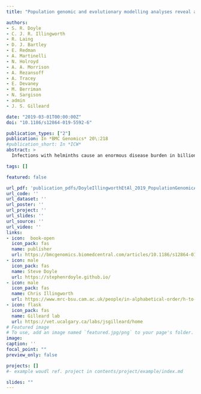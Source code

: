 ```yaml
---
title: "Population genomic and evolutionary modelling analyses reveal a single major QTL for ivermectin drug resistance in the pathogenic nematode, Haemonchus contortus"

authors:
- S. R. Doyle
- C. J. R. Illingworth
- R. Laing
- D. J. Bartley
- E. Redman
- A. Martinelli
- N. Holroyd
- A. A. Morrison
- A. Rezansoff
- A. Tracey
- E. Devaney
- M. Berriman
- N. Sargison
- admin
- J. S. Gilleard

date: "2019-03-01T00:00:00Z"
doi: "10.1186/s12864-019-5592-6"

publication_types: ["2"]
publication: In *BMC Genomics* 20\:218
#publication_short: In *ICW*
abstract: >
  Infections with helminths cause an enormous disease burden in billions of animals and plants worldwide. Large scale use of anthelmintics has driven the evolution of resistance in a number of species that infect livestock and companion animals, and there are growing concerns regarding the reduced efficacy in some human-infective helminths. Understanding the mechanisms by which resistance evolves is the focus of increasing interest; robust genetic analysis of helminths is challenging, and although many candidate genes have been proposed, the genetic basis of resistance remains poorly resolved. Here, we present a genome-wide analysis of two genetic crosses between ivermectin resistant and sensitive isolates of the parasitic nematode Haemonchus contortus, an economically important gastrointestinal parasite of small ruminants and a model for anthelmintic research. Whole genome sequencing of parental populations, and key stages throughout the crosses, identified extensive genomic diversity that differentiates populations, but after backcrossing and selection, a single genomic quantitative trait locus (QTL) localised on chromosome V was revealed to be associated with ivermectin resistance. This QTL was common between the two geographically and genetically divergent resistant populations and did not include any leading candidate genes, suggestive of a previously uncharacterised mechanism and/or driver of resistance. Despite limited resolution due to low recombination in this region, population genetic analyses and novel evolutionary models supported strong selection at this QTL, driven by at least partial dominance of the resistant allele, and that large resistance-associated haplotype blocks were enriched in response to selection. We have described the genetic architecture and mode of ivermectin selection, revealing a major genomic locus associated with ivermectin resistance, the most conclusive evidence to date in any parasitic nematode. This study highlights a novel genome-wide approach to the analysis of a genetic cross in non-model organisms with extreme genetic diversity, and the importance of a high-quality reference genome in interpreting the signals of selection so identified.

tags: []

featured: false

url_pdf: 'publication_pdfs/DoyleIllingworthEtAl_2019_PopulationGenomicAndEvolutionaryModellingRevealASingleMajorQTLForIvermectinDrugResistanceInThePathogenicNematodeHaemonchusContortus_BMCGenomics.pdf'
url_code: ''
url_dataset: ''
url_poster: ''
url_project: ''
url_slides: ''
url_source: ''
url_video: ''
links:
- icon:  book-open
  icon_pack: fas
  name: publisher
  url: https://bmcgenomics.biomedcentral.com/articles/10.1186/s12864-019-5592-6
- icon: male
  icon_pack: fas
  name: Steve Doyle
  url: https://stephenrdoyle.github.io/
- icon: male
  icon_pack: fas
  name: Chris Illingworth
  url: https://www.mrc-bsu.cam.ac.uk/people/in-alphabetical-order/h-to-m/chris-illingworth/
- icon: flask
  icon_pack: fas
  name: Gilleard lab
  url: https://vet.ucalgary.ca/labs/jsgilleard/home
# Featured image
# To use, add an image named `featured.jpg/png` to your page's folder.
image:
caption: ''
focal_point: ""
preview_only: false

projects: []
#- example woudl ref. project in contents/project/example/index.md

slides: ""
---
```

